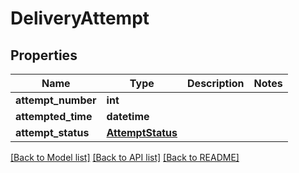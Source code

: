 # DeliveryAttempt


## Properties
Name | Type | Description | Notes
------------ | ------------- | ------------- | -------------
**attempt_number** | **int** |  | 
**attempted_time** | **datetime** |  | 
**attempt_status** | [**AttemptStatus**](AttemptStatus.md) |  | 

[[Back to Model list]](../README.md#documentation-for-models) [[Back to API list]](../README.md#documentation-for-api-endpoints) [[Back to README]](../README.md)


